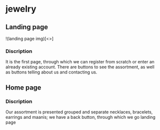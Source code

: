 # jewelry
## Landing page
!(landing page img)[<>]
### Discription
It is the first page, through which we can register from scratch or enter an already existing account. There are buttons to see the assortment, as well as buttons telling about us and contacting us.
## Home page
### Discription
Our assortment is presented grouped and separate necklaces, bracelets, earrings and maanis; we have a back button, through which we go landing page


